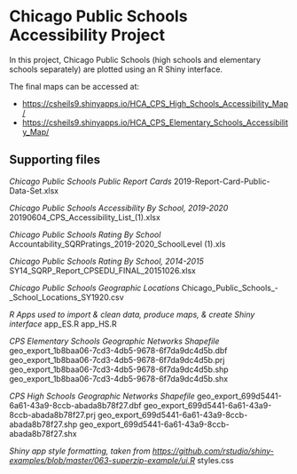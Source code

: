 # Chicago Public Schools Accessibility Project

In this project, Chicago Public Schools (high schools and elementary schools
separately) are plotted using an R Shiny interface.

The final maps can be accessed at:
- https://csheils9.shinyapps.io/HCA_CPS_High_Schools_Accessibility_Map/
- https://csheils9.shinyapps.io/HCA_CPS_Elementary_Schools_Accessibility_Map/

## Supporting files

_Chicago Public Schools Public Report Cards_
2019-Report-Card-Public-Data-Set.xlsx

_Chicago Public Schools Accessibility By School, 2019-2020_
20190604_CPS_Accessibility_List_(1).xlsx

_Chicago Public Schools Rating By School_
Accountability_SQRPratings_2019-2020_SchoolLevel (1).xls

_Chicago Public Schools Rating By School, 2014-2015_
SY14_SQRP_Report_CPSEDU_FINAL_20151026.xlsx

_Chicago Public Schools Geographic Locations_
Chicago_Public_Schools_-_School_Locations_SY1920.csv

_R Apps used to import & clean data, produce maps, & create Shiny interface_
app_ES.R
app_HS.R

_CPS Elementary Schools Geographic Networks Shapefile_
geo_export_1b8baa06-7cd3-4db5-9678-6f7da9dc4d5b.dbf
geo_export_1b8baa06-7cd3-4db5-9678-6f7da9dc4d5b.prj
geo_export_1b8baa06-7cd3-4db5-9678-6f7da9dc4d5b.shp
geo_export_1b8baa06-7cd3-4db5-9678-6f7da9dc4d5b.shx

_CPS High Schools Geographic Networks Shapefile_
geo_export_699d5441-6a61-43a9-8ccb-abada8b78f27.dbf
geo_export_699d5441-6a61-43a9-8ccb-abada8b78f27.prj
geo_export_699d5441-6a61-43a9-8ccb-abada8b78f27.shp
geo_export_699d5441-6a61-43a9-8ccb-abada8b78f27.shx

_Shiny app style formatting, taken from https://github.com/rstudio/shiny-examples/blob/master/063-superzip-example/ui.R_
styles.css
